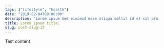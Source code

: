 ```yaml
---
tags: ["lifestyle", "health"]
date: "2019-02-04T00:00:00"
description: "Lorem ipsum Sed eiusmod esse aliqua mollit id et sit proident dolor nulla sed"
title: Lorem ipsum title.
slug: post-slug-13
---
```

Test content

